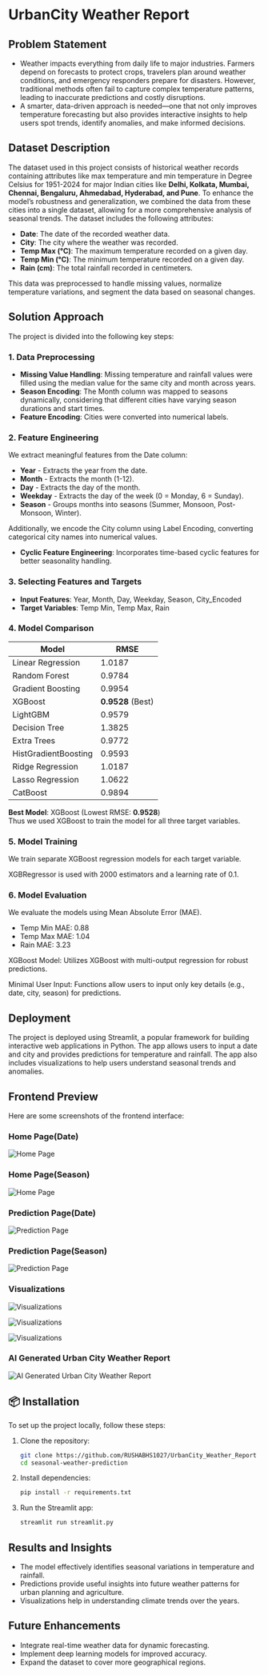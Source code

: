 # UrbanCity Weather Report

## Problem Statement
- Weather impacts everything from daily life to major industries. Farmers depend on forecasts to protect crops, travelers plan around weather conditions, and emergency responders prepare for disasters. However, traditional methods often fail to capture complex temperature patterns, leading to inaccurate predictions and costly disruptions.
- A smarter, data-driven approach is needed—one that not only improves temperature forecasting but also provides interactive insights to help users spot trends, identify anomalies, and make informed decisions.

## Dataset Description
The dataset used in this project consists of historical weather records containing attributes like max temperature and min temperature in Degree Celsius for 1951-2024 for major Indian cities like **Delhi, Kolkata, Mumbai, Chennai, Bengaluru, Ahmedabad, Hyderabad, and Pune**. To enhance the model’s robustness and generalization, we combined the data from these cities into a single dataset, allowing for a more comprehensive analysis of seasonal trends. The dataset includes the following attributes:

- **Date**: The date of the recorded weather data.
- **City**: The city where the weather was recorded.
- **Temp Max (°C)**: The maximum temperature recorded on a given day.
- **Temp Min (°C)**: The minimum temperature recorded on a given day.
- **Rain (cm)**: The total rainfall recorded in centimeters.

This data was preprocessed to handle missing values, normalize temperature variations, and segment the data based on seasonal changes.

## Solution Approach
The project is divided into the following key steps:

### 1. Data Preprocessing
- **Missing Value Handling**: Missing temperature and rainfall values were filled using the median value for the same city and month across years.
- **Season Encoding**: The Month column was mapped to seasons dynamically, considering that different cities have varying season durations and start times.
- **Feature Encoding**: Cities were converted into numerical labels.

### 2. Feature Engineering
We extract meaningful features from the Date column:
- **Year** - Extracts the year from the date.
- **Month** - Extracts the month (1-12).
- **Day** - Extracts the day of the month.
- **Weekday** - Extracts the day of the week (0 = Monday, 6 = Sunday).
- **Season** - Groups months into seasons (Summer, Monsoon, Post-Monsoon, Winter).

Additionally, we encode the City column using Label Encoding, converting categorical city names into numerical values.

- **Cyclic Feature Engineering**: Incorporates time-based cyclic features for better seasonality handling.

### 3. Selecting Features and Targets
- **Input Features**: Year, Month, Day, Weekday, Season, City_Encoded
- **Target Variables**: Temp Min, Temp Max, Rain

### 4. Model Comparison

| Model                | RMSE      |
|----------------------|-----------|
| Linear Regression    | 1.0187    |
| Random Forest        | 0.9784    |
| Gradient Boosting    | 0.9954    |
| XGBoost              | **0.9528** (Best) |
| LightGBM             | 0.9579    |
| Decision Tree        | 1.3825    |
| Extra Trees          | 0.9772    |
| HistGradientBoosting | 0.9593    |
| Ridge Regression     | 1.0187    |
| Lasso Regression     | 1.0622    |
| CatBoost             | 0.9894    |

**Best Model**: XGBoost (Lowest RMSE: **0.9528**)  
Thus we used XGBoost to train the model for all three target variables.

### 5. Model Training
We train separate XGBoost regression models for each target variable.

XGBRegressor is used with 2000 estimators and a learning rate of 0.1.

### 6. Model Evaluation
We evaluate the models using Mean Absolute Error (MAE).
- Temp Min MAE: 0.88
- Temp Max MAE: 1.04
- Rain MAE: 3.23

XGBoost Model: Utilizes XGBoost with multi-output regression for robust predictions.

Minimal User Input: Functions allow users to input only key details (e.g., date, city, season) for predictions.

## Deployment
The project is deployed using Streamlit, a popular framework for building interactive web applications in Python. The app allows users to input a date and city and provides predictions for temperature and rainfall. The app also includes visualizations to help users understand seasonal trends and anomalies.

## Frontend Preview
Here are some screenshots of the frontend interface:

### Home Page(Date)
![Home Page](public/Home_Date.png)

### Home Page(Season)
![Home Page](public/Home_Season.png)

### Prediction Page(Date)
![Prediction Page](public/Prediction_Date.png)

### Prediction Page(Season)
![Prediction Page](public/Prediction_Season.png)

### Visualizations
![Visualizations](public/Visual_Date.png)

![Visualizations](public/Visual_Date2.png)

![Visualizations](public/visual_Season.png)

### AI Generated Urban City Weather Report
![AI Generated Urban City Weather Report](public/Report.png)

## 📦 Installation
To set up the project locally, follow these steps:

1. Clone the repository:
   ```bash
   git clone https://github.com/RUSHABHS1027/UrbanCity_Weather_Report
   cd seasonal-weather-prediction
   ```
2. Install dependencies:
   ```bash
   pip install -r requirements.txt
   ```
3. Run the Streamlit app:
   ```bash
   streamlit run streamlit.py
   ```


## Results and Insights
- The model effectively identifies seasonal variations in temperature and rainfall.
- Predictions provide useful insights into future weather patterns for urban planning and agriculture.
- Visualizations help in understanding climate trends over the years.

## Future Enhancements
- Integrate real-time weather data for dynamic forecasting.
- Implement deep learning models for improved accuracy.
- Expand the dataset to cover more geographical regions.


